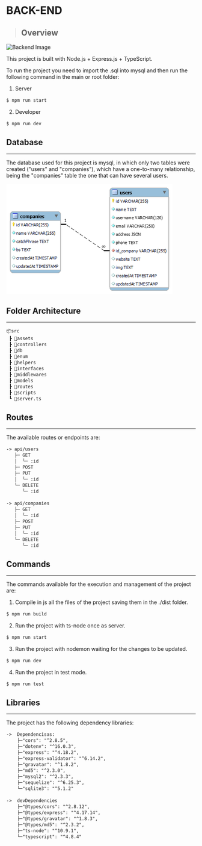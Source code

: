 # BACK-END

>## Overview

![Backend Image](https://brandslogos.com/wp-content/uploads/thumbs/nodejs-logo-vector.svg)

This project is built with Node.js + Express.js + TypeScript.

To run the project you need to import the .sql into mysql and then run the following command in the main or root folder:

1. Server
```zsh
$ npm run start
```
2. Developer
```zsh
$ npm run dev
```

## Database
---------------------------------------
The database used for this project is mysql, in which only two tables were created ("users" and "companies"), which have a one-to-many relationship, being the "companies" table the one that can have several users.

![Backend Image](./src/assets/diagrams/companies_users.png)

## Folder Architecture
---------------------------------------
```
📦src
 ┣ 📂assets
 ┣ 📂controllers
 ┣ 📂db
 ┣ 📂enum
 ┣ 📂helpers
 ┣ 📂interfaces
 ┣ 📂middlewares
 ┣ 📂models
 ┣ 📂routes
 ┣ 📂scripts
 ┗ 📜server.ts
```

## Routes
---------------------------------------
The available routes or endpoints are:

```
-> api/users
   ├─ GET
   │  └─ :id
   ├─ POST
   ├─ PUT
   │  └─ :id
   └─ DELETE
      └─ :id

-> api/companies
   ├─ GET
   │  └─ :id
   ├─ POST
   ├─ PUT
   │  └─ :id
   └─ DELETE
      └─ :id
```

## Commands
---------------------------------------
The commands available for the execution and management of the project are:

1. Compile in js all the files of the project saving them in the ./dist folder.
```zsh
$ npm run build
```

2. Run the project with ts-node once as server. 
```zsh
$ npm run start
```

3. Run the project with nodemon waiting for the changes to be updated. 
```zsh
$ npm run dev
```

4. Run the project in test mode.
```zsh
$ npm run test
```

## Libraries
---------------------------------------
The project has the following dependency libraries:

```
->  Dependencisas:
    ├─"cors": "^2.8.5",
    ├─"dotenv": "^16.0.3",
    ├─"express": "^4.18.2",
    ├─"express-validator": "^6.14.2",
    ├─"gravatar": "^1.8.2",
    ├─"md5": "^2.3.0",
    ├─"mysql2": "^2.3.3",
    ├─"sequelize": "^6.25.3",
    └─"sqlite3": "^5.1.2"
    
->  devDependencies
    ├─"@types/cors": "^2.8.12",
    ├─"@types/express": "^4.17.14",
    ├─"@types/gravatar": "^1.8.3",
    ├─"@types/md5": "^2.3.2",
    ├─"ts-node": "^10.9.1",
    └─"typescript": "^4.8.4"
```
